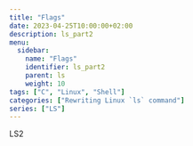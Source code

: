 ```yaml
---
title: "Flags"
date: 2023-04-25T10:00:00+02:00
description: ls_part2
menu:
  sidebar:
    name: "Flags"
    identifier: ls_part2
    parent: ls
    weight: 10
tags: ["C", "Linux", "Shell"]
categories: ["Rewriting Linux `ls` command"]
series: ["LS"]
---
```


LS2
